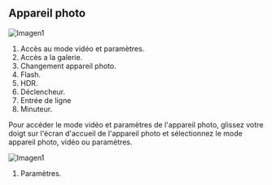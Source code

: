 ## Appareil photo

![Imagen1](http://static.energysistem.com/images/manuals/42435/56388308e722c.jpg)

1.	Accès au mode vidéo et paramètres.
2.	Accès a la galerie.
3.	Changement appareil photo.
4.	Flash.
5.	HDR.
6.	Déclencheur.
7.	Entrée de ligne
8.	Minuteur.

Pour accéder le mode vidéo et paramètres de l'appareil photo, glissez votre doigt sur l'écran d'accueil de l'appareil photo et sélectionnez le mode appareil photo, vidéo ou paramètres. 

![Imagen1](http://static.energysistem.com/images/manuals/42435/5638830f87468.jpg)

1.	Paramètres.
